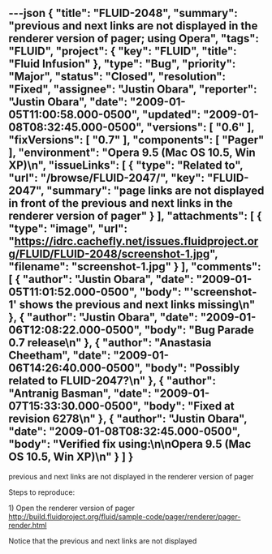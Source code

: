 ---json
{
  "title": "FLUID-2048",
  "summary": "previous and next links are not displayed in the renderer version of pager; using Opera",
  "tags": "FLUID",
  "project": {
    "key": "FLUID",
    "title": "Fluid Infusion"
  },
  "type": "Bug",
  "priority": "Major",
  "status": "Closed",
  "resolution": "Fixed",
  "assignee": "Justin Obara",
  "reporter": "Justin Obara",
  "date": "2009-01-05T11:00:58.000-0500",
  "updated": "2009-01-08T08:32:45.000-0500",
  "versions": [
    "0.6"
  ],
  "fixVersions": [
    "0.7"
  ],
  "components": [
    "Pager"
  ],
  "environment": "Opera 9.5 (Mac OS 10.5, Win XP)\n",
  "issueLinks": [
    {
      "type": "Related to",
      "url": "/browse/FLUID-2047/",
      "key": "FLUID-2047",
      "summary": "page links are not displayed in front of the previous and next links in the renderer version of pager"
    }
  ],
  "attachments": [
    {
      "type": "image",
      "url": "https://idrc.cachefly.net/issues.fluidproject.org/FLUID/FLUID-2048/screenshot-1.jpg",
      "filename": "screenshot-1.jpg"
    }
  ],
  "comments": [
    {
      "author": "Justin Obara",
      "date": "2009-01-05T11:01:52.000-0500",
      "body": "'screenshot-1' shows the previous and next links missing\n"
    },
    {
      "author": "Justin Obara",
      "date": "2009-01-06T12:08:22.000-0500",
      "body": "Bug Parade  0.7 release\n"
    },
    {
      "author": "Anastasia Cheetham",
      "date": "2009-01-06T14:26:40.000-0500",
      "body": "Possibly related to FLUID-2047?\n"
    },
    {
      "author": "Antranig Basman",
      "date": "2009-01-07T15:33:30.000-0500",
      "body": "Fixed at revision 6278\n"
    },
    {
      "author": "Justin Obara",
      "date": "2009-01-08T08:32:45.000-0500",
      "body": "Verified fix using:\n\nOpera 9.5 (Mac OS 10.5, Win XP)\n"
    }
  ]
}
---
previous and next links are not displayed in the renderer version of pager

Steps to reproduce:

1\) Open the renderer version of pager\
<http://build.fluidproject.org/fluid/sample-code/pager/renderer/pager-render.html>

Notice that the previous and next links are not displayed

        